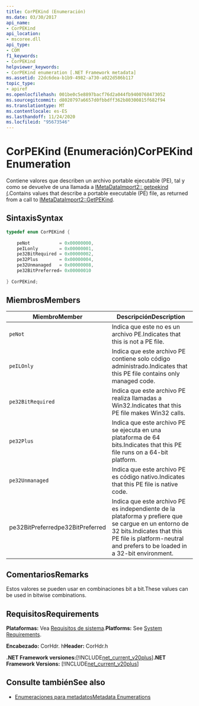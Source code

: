 ```yaml
---
title: CorPEKind (Enumeración)
ms.date: 03/30/2017
api_name:
- CorPEKind
api_location:
- mscoree.dll
api_type:
- COM
f1_keywords:
- CorPEKind
helpviewer_keywords:
- CorPEKind enumeration [.NET Framework metadata]
ms.assetid: 22dc6dea-b1b9-4982-a730-a022d586b117
topic_type:
- apiref
ms.openlocfilehash: 001be0c5e8897bacf76d2a044fb9400768473052
ms.sourcegitcommit: d8020797a6657d0fbbdff362b80300815f682f94
ms.translationtype: MT
ms.contentlocale: es-ES
ms.lasthandoff: 11/24/2020
ms.locfileid: "95673546"
---
```

# <a name="corpekind-enumeration"></a><span data-ttu-id="97d24-102">CorPEKind (Enumeración)</span><span class="sxs-lookup"><span data-stu-id="97d24-102">CorPEKind Enumeration</span></span>

<span data-ttu-id="97d24-103">Contiene valores que describen un archivo portable ejecutable (PE), tal y como se devuelve de una llamada a [IMetaDataImport2:: getpekind (](imetadataimport2-getpekind-method.md).</span><span class="sxs-lookup"><span data-stu-id="97d24-103">Contains values that describe a portable executable (PE) file, as returned from a call to [IMetaDataImport2::GetPEKind](imetadataimport2-getpekind-method.md).</span></span>  
  
## <a name="syntax"></a><span data-ttu-id="97d24-104">Sintaxis</span><span class="sxs-lookup"><span data-stu-id="97d24-104">Syntax</span></span>  
  
```cpp  
typedef enum CorPEKind {  
  
    peNot           = 0x00000000,  
    peILonly        = 0x00000001,  
    pe32BitRequired = 0x00000002,  
    pe32Plus        = 0x00000004,  
    pe32Unmanaged   = 0x00000008,  
    pe32BitPreferred= 0x00000010  
  
} CorPEKind;  
```  
  
## <a name="members"></a><span data-ttu-id="97d24-105">Miembros</span><span class="sxs-lookup"><span data-stu-id="97d24-105">Members</span></span>  
  
|<span data-ttu-id="97d24-106">Miembro</span><span class="sxs-lookup"><span data-stu-id="97d24-106">Member</span></span>|<span data-ttu-id="97d24-107">Descripción</span><span class="sxs-lookup"><span data-stu-id="97d24-107">Description</span></span>|  
|------------|-----------------|  
|`peNot`|<span data-ttu-id="97d24-108">Indica que este no es un archivo PE.</span><span class="sxs-lookup"><span data-stu-id="97d24-108">Indicates that this is not a PE file.</span></span>|  
|`peILOnly`|<span data-ttu-id="97d24-109">Indica que este archivo PE contiene solo código administrado.</span><span class="sxs-lookup"><span data-stu-id="97d24-109">Indicates that this PE file contains only managed code.</span></span>|  
|`pe32BitRequired`|<span data-ttu-id="97d24-110">Indica que este archivo PE realiza llamadas a Win32.</span><span class="sxs-lookup"><span data-stu-id="97d24-110">Indicates that this PE file makes Win32 calls.</span></span>|  
|`pe32Plus`|<span data-ttu-id="97d24-111">Indica que este archivo PE se ejecuta en una plataforma de 64 bits.</span><span class="sxs-lookup"><span data-stu-id="97d24-111">Indicates that this PE file runs on a 64-bit platform.</span></span>|  
|`pe32Unmanaged`|<span data-ttu-id="97d24-112">Indica que este archivo PE es código nativo.</span><span class="sxs-lookup"><span data-stu-id="97d24-112">Indicates that this PE file is native code.</span></span>|  
|<span data-ttu-id="97d24-113">pe32BitPreferred</span><span class="sxs-lookup"><span data-stu-id="97d24-113">pe32BitPreferred</span></span>|<span data-ttu-id="97d24-114">Indica que este archivo PE es independiente de la plataforma y prefiere que se cargue en un entorno de 32 bits.</span><span class="sxs-lookup"><span data-stu-id="97d24-114">Indicates that this PE file is platform-neutral and prefers to be loaded in a 32-bit environment.</span></span>|  
  
## <a name="remarks"></a><span data-ttu-id="97d24-115">Comentarios</span><span class="sxs-lookup"><span data-stu-id="97d24-115">Remarks</span></span>  

 <span data-ttu-id="97d24-116">Estos valores se pueden usar en combinaciones bit a bit.</span><span class="sxs-lookup"><span data-stu-id="97d24-116">These values can be used in bitwise combinations.</span></span>  
  
## <a name="requirements"></a><span data-ttu-id="97d24-117">Requisitos</span><span class="sxs-lookup"><span data-stu-id="97d24-117">Requirements</span></span>  

 <span data-ttu-id="97d24-118">**Plataformas:** Vea [Requisitos de sistema](../../get-started/system-requirements.md).</span><span class="sxs-lookup"><span data-stu-id="97d24-118">**Platforms:** See [System Requirements](../../get-started/system-requirements.md).</span></span>  
  
 <span data-ttu-id="97d24-119">**Encabezado:** CorHdr. h</span><span class="sxs-lookup"><span data-stu-id="97d24-119">**Header:** CorHdr.h</span></span>  
  
 <span data-ttu-id="97d24-120">**.NET Framework versiones:**[!INCLUDE[net_current_v20plus](../../../../includes/net-current-v20plus-md.md)]</span><span class="sxs-lookup"><span data-stu-id="97d24-120">**.NET Framework Versions:** [!INCLUDE[net_current_v20plus](../../../../includes/net-current-v20plus-md.md)]</span></span>  
  
## <a name="see-also"></a><span data-ttu-id="97d24-121">Consulte también</span><span class="sxs-lookup"><span data-stu-id="97d24-121">See also</span></span>

- [<span data-ttu-id="97d24-122">Enumeraciones para metadatos</span><span class="sxs-lookup"><span data-stu-id="97d24-122">Metadata Enumerations</span></span>](metadata-enumerations.md)
